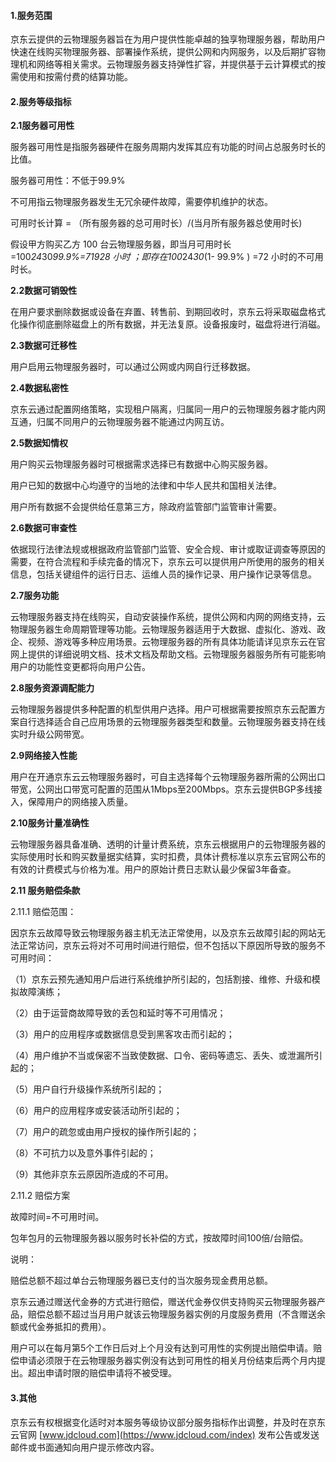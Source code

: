 #### **1.服务范围**

京东云提供的云物理服务器旨在为用户提供性能卓越的独享物理服务器，帮助用户快速在线购买物理服务器、部署操作系统，提供公网和内网服务，以及后期扩容物理机和网络等相关需求。云物理服务器支持弹性扩容，并提供基于云计算模式的按需使用和按需付费的结算功能。

#### **2.服务等级指标**

**2.1服务器可用性**

服务器可用性是指服务器硬件在服务周期内发挥其应有功能的时间占总服务时长的比值。

服务器可用性：不低于99.9%

不可用指云物理服务器发生无冗余硬件故障，需要停机维护的状态。

可用时长计算 = （所有服务器的总可用时长）/(当月所有服务器总使用时长)

假设甲方购买乙方 100 台云物理服务器，即当月可用时长 =100*24*30*99.9%=71928 小时 ；即存在100*24*30*(1- 99.9% ) =72 小时的不可用时长。

**2.2数据可销毁性**

在用户要求删除数据或设备在弃置、转售前、到期回收时，京东云将采取磁盘格式化操作彻底删除磁盘上的所有数据，并无法复原。设备报废时，磁盘将进行消磁。

**2.3数据可迁移性**

用户启用云物理服务器时，可以通过公网或内网自行迁移数据。

**2.4数据私密性**

京东云通过配置网络策略，实现租户隔离，归属同一用户的云物理服务器才能内网互通，归属不同用户的云物理服务器不能通过内网互访。

**2.5数据知情权**

用户购买云物理服务器时可根据需求选择已有数据中心购买服务器。 

用户已知的数据中心均遵守的当地的法律和中华人民共和国相关法律。 

用户所有数据不会提供给任意第三方，除政府监管部门监管审计需要。 

**2.6数据可审查性**

依据现行法律法规或根据政府监管部门监管、安全合规、审计或取证调查等原因的需要，在符合流程和手续完备的情况下，京东云可以提供用户所使用的服务的相关信息，包括关键组件的运行日志、运维人员的操作记录、用户操作记录等信息。

**2.7服务功能**

云物理服务器支持在线购买，自动安装操作系统，提供公网和内网的网络支持，云物理服务器生命周期管理等功能。云物理服务器适用于大数据、虚拟化、游戏、政企、视频、游戏等多种应用场景。云物理服务器的所有具体功能请详见京东云在官网上提供的详细说明文档、技术文档及帮助文档。云物理服务器服务所有可能影响用户的功能性变更都将向用户公告。

**2.8服务资源调配能力**

云物理服务器提供多种配置的机型供用户选择。用户可根据需要按照京东云配置方案自行选择适合自己应用场景的云物理服务器类型和数量。云物理服务器支持在线实时升级公网带宽。

**2.9网络接入性能**

用户在开通京东云云物理服务器时，可自主选择每个云物理服务器所需的公网出口带宽，公网出口带宽可配置的范围从1Mbps至200Mbps。京东云提供BGP多线接入，保障用户的网络接入质量。

**2.10服务计量准确性**

云物理服务器具备准确、透明的计量计费系统，京东云根据用户的云物理服务器的实际使用时长和购买数量据实结算，实时扣费，具体计费标准以京东云官网公布的有效的计费模式与价格为准。用户的原始计费日志默认最少保留3年备查。

**2.11 服务赔偿条款**

2.11.1 赔偿范围：

因京东云故障导致云物理服务器主机无法正常使用，以及京东云故障引起的网站无法正常访问，京东云将对不可用时间进行赔偿，但不包括以下原因所导致的服务不可用时间：

（1）京东云预先通知用户后进行系统维护所引起的，包括割接、维修、升级和模拟故障演练；

（2）由于运营商故障导致的丢包和延时等不可用情况；

（3）用户的应用程序或数据信息受到黑客攻击而引起的；

（4）用户维护不当或保密不当致使数据、口令、密码等遗忘、丢失、或泄漏所引起的；

（5）用户自行升级操作系统所引起的；

（6）用户的应用程序或安装活动所引起的；

（7）用户的疏忽或由用户授权的操作所引起的；

（8）不可抗力以及意外事件引起的；

（9）其他非京东云原因所造成的不可用。

2.11.2 赔偿方案

故障时间=不可用时间。

包年包月的云物理服务器以服务时长补偿的方式，按故障时间100倍/台赔偿。

说明：

赔偿总额不超过单台云物理服务器已支付的当次服务现金费用总额。

京东云通过赠送代金券的方式进行赔偿，赠送代金券仅供支持购买云物理服务器产品，赔偿总额不超过当月用户就该云物理服务器实例的月度服务费用（不含赠送余额或代金券抵扣的费用）。

用户可以在每月第5个工作日后对上个月没有达到可用性的实例提出赔偿申请。赔偿申请必须限于在云物理服务器实例没有达到可用性的相关月份结束后两个月内提出。超出申请时限的赔偿申请将不被受理。

#### **3.其他**

京东云有权根据变化适时对本服务等级协议部分服务指标作出调整，并及时在京东云官网 [www.jdcloud.com](https://www.jdcloud.com/index) 发布公告或发送邮件或书面通知向用户提示修改内容。